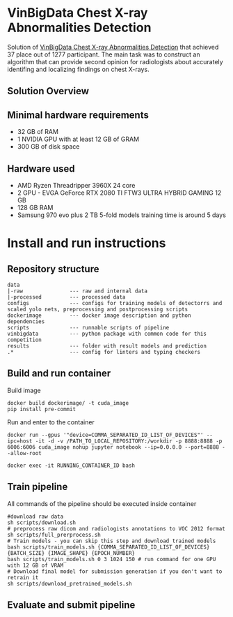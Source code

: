# VinBigData Chest X-ray Abnormalities Detection

Solution of [VinBigData Chest X-ray Abnormalities Detection](https://www.kaggle.com/c/vinbigdata-chest-xray-abnormalities-detection/overview) that achieved 37 place out of 1277 participant. The main task was to construct an algorithm that can provide second opinion for radiologists about accurately identifing and localizing findings on chest X-rays.

## Solution Overview



## Minimal hardware requirements
- 32 GB of RAM
- 1 NVIDIA GPU with at least 12 GB of GRAM
- 300 GB of disk space

## Hardware used
- AMD Ryzen Threadripper 3960X 24 core
- 2 GPU - EVGA GeForce RTX 2080 TI FTW3 ULTRA HYBRID GAMING 12 GB
- 128 GB RAM
- Samsung 970 evo plus 2 TB
5-fold models training time is around 5 days


# Install and run instructions

## Repository structure

```text
data
|-raw               --- raw and internal data
|-processed         --- processed data
configs             --- configs for training models of detectorrs and scaled yolo nets, preprocessing and postprocessing scripts
dockerimage         --- docker image description and python dependencies
scripts             --- runnable scripts of pipeline
vinbigdata          --- python package with common code for this competition
results             --- folder with result models and prediction
.*                  --- config for linters and typing checkers
```

## Build and run container

Build image
```
docker build dockerimage/ -t cuda_image
pip install pre-commit
```
Run and enter to the container
```
docker run --gpus '"device=COMMA_SEPARATED_ID_LIST_OF_DEVICES"' --ipc=host -it -d -v /PATH_TO_LOCAL_REPOSITORY:/workdir -p 8888:8888 -p 6006:6006 cuda_image nohup jupyter notebook --ip=0.0.0.0 --port=8888 --allow-root

docker exec -it RUNNING_CONTAINER_ID bash

```
## Train pipeline
All commands of the pipeline should be executed inside container 
```
#download raw data
sh scripts/download.sh
# preprocess raw dicom and radiologists annotations to VOC 2012 format
sh scripts/full_prerprocess.sh
# Train models - you can skip this step and download trained models
bash scripts/train_models.sh {COMMA_SEPARATED_ID_LIST_OF_DEVICES} {BATCH_SIZE} {IMAGE_SHAPE} {EPOCH_NUMBER}
bash scripts/train_models.sh 0 3 1024 150 # run command for one GPU with 12 GB of VRAM
# Download final model for submission generation if you don't want to retrain it
sh scripts/download_pretrained_models.sh
```
## Evaluate and submit pipeline

